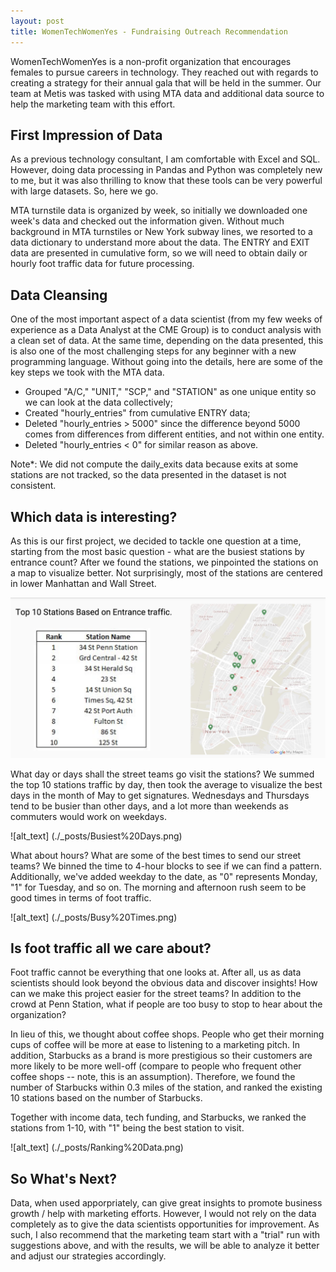 ```yaml
---
layout: post
title: WomenTechWomenYes - Fundraising Outreach Recommendation
---
```


WomenTechWomenYes is a non-profit organization that encourages females to pursue careers in technology. They reached out with regards to creating a strategy for their annual gala that will be held in the summer. Our team at Metis was tasked with using MTA data and additional data source to help the marketing team with this effort. 

## First Impression of Data
As a previous technology consultant, I am comfortable with Excel and SQL. However, doing data processing in Pandas and Python was completely new to me, but it was also thrilling to know that these tools can be very powerful with large datasets. So, here we go. 

MTA turnstile data is organized by week, so initially we downloaded one week's data and checked out the information given. Without much background in MTA turnstiles or New York subway lines, we resorted to a data dictionary to understand more about the data. The ENTRY and EXIT data are presented in cumulative form, so we will need to obtain daily or hourly foot traffic data for future processing. 

## Data Cleansing
One of the most important aspect of a data scientist (from my few weeks of experience as a Data Analyst at the CME Group) is to conduct analysis with a clean set of data. At the same time, depending on the data presented, this is also one of the most challenging steps for any beginner with a new programming language. Without going into the details, here are some of the key steps we took with the MTA data. 
* Grouped "A/C," "UNIT," "SCP," and "STATION" as one unique entity so we can look at the data collectively;
* Created "hourly_entries" from cumulative ENTRY data;
* Deleted "hourly_entries > 5000" since the difference beyond 5000 comes from differences from different entities, and not within one entity.
* Deleted "hourly_entries < 0" for similar reason as above. 

Note*: We did not compute the daily_exits data because exits at some stations are not tracked, so the data presented in the dataset is not consistent. 

## Which data is interesting?
As this is our first project, we decided to tackle one question at a time, starting from the most basic question - what are the busiest stations by entrance count? 
After we found the stations, we pinpointed the stations on a map to visualize better. Not surprisingly, most of the stations are centered in lower Manhattan and Wall Street. 

![alt text](https://github.com/mizhao2018/mizhao2018.github.io/blob/master/_posts/Top%2010%20Stations.png)

What day or days shall the street teams go visit the stations? We summed the top 10 stations traffic by day, then took the average to visualize the best days in the month of May to get signatures. Wednesdays and Thursdays tend to be busier than other days, and a lot more than weekends as commuters would work on weekdays. 

![alt_text] (./_posts/Busiest%20Days.png)

What about hours? What are some of the best times to send our street teams? We binned the time to 4-hour blocks to see if we can find a pattern. Additionally, we've added weekday to the date, as "0" represents Monday, "1" for Tuesday, and so on. The morning and afternoon rush seem to be good times in terms of foot traffic. 

![alt_text] (./_posts/Busy%20Times.png)


## Is foot traffic all we care about? 
Foot traffic cannot be everything that one looks at. After all, us as data scientists should look beyond the obvious data and discover insights! How can we make this project easier for the street teams? In addition to the crowd at Penn Station, what if people are too busy to stop to hear about the organization? 

In lieu of this, we thought about coffee shops. People who get their morning cups of coffee will be more at ease to listening to a marketing pitch. In addition, Starbucks as a brand is more prestigious so their customers are more likely to be more well-off (compare to people who frequent other coffee shops -- note, this is an assumption). Therefore, we found the number of Starbucks within 0.3 miles of the station, and ranked the existing 10 stations based on the number of Starbucks. 

Together with income data, tech funding, and Starbucks, we ranked the stations from 1-10, with "1" being the best station to visit. 

![alt_text] (./_posts/Ranking%20Data.png)

## So What's Next? 
Data, when used apporpriately, can give great insights to promote business growth / help with marketing efforts. However, I would not rely on the data completely as to give the data scientists opportunities for improvement. As such, I also recommend that the marketing team start with a "trial" run with suggestions above, and with the results, we will be able to analyze it better and adjust our strategies accordingly. 


